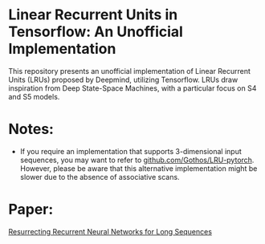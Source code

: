 # Linear Recurrent Units in Tensorflow: An Unofficial Implementation
This repository presents an unofficial implementation of Linear Recurrent Units (LRUs) proposed by Deepmind, utilizing Tensorflow. LRUs draw inspiration from Deep State-Space Machines, with a particular focus on S4 and S5 models.

# Notes:
+ If you require an implementation that supports 3-dimensional input sequences, you may want to refer to <a href='https://github.com/Gothos/LRU-pytorch'>github.com/Gothos/LRU-pytorch</a>. However, please be aware that this alternative implementation might be slower due to the absence of associative scans.


# Paper:
<a href='https://arxiv.org/abs/2303.06349'>Resurrecting Recurrent Neural Networks for Long Sequences</a>
